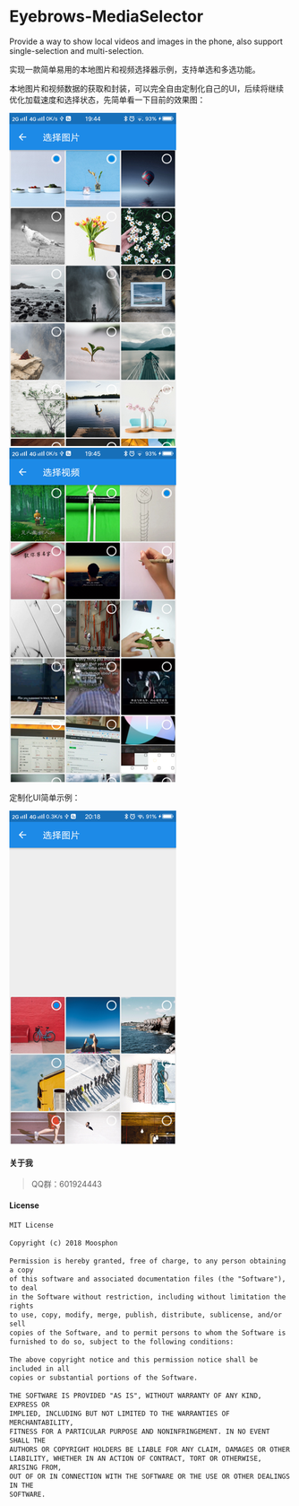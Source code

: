 # Eyebrows-MediaSelector
Provide a way to show local videos and images in the phone, also support single-selection  and multi-selection.

实现一款简单易用的本地图片和视频选择器示例，支持单选和多选功能。

本地图片和视频数据的获取和封装，可以完全自由定制化自己的UI，后续将继续优化加载速度和选择状态，先简单看一下目前的效果图：

![](https://github.com/Moosphan/LocalVideoImage-selector/blob/3cbf292479abbfb79912e252b4f68152a61dca59/LocalMediaSelector/image/art_select_image.png)     ![](https://github.com/Moosphan/LocalVideoImage-selector/blob/3cbf292479abbfb79912e252b4f68152a61dca59/LocalMediaSelector/image/art_select_video.png)



定制化UI简单示例：

![](https://github.com/Moosphan/LocalVideoImage-selector/blob/3cbf292479abbfb79912e252b4f68152a61dca59/LocalMediaSelector/image/art_customize_ui.png)



#### 关于我

> QQ群：601924443



#### License

```
MIT License

Copyright (c) 2018 Moosphon

Permission is hereby granted, free of charge, to any person obtaining a copy
of this software and associated documentation files (the "Software"), to deal
in the Software without restriction, including without limitation the rights
to use, copy, modify, merge, publish, distribute, sublicense, and/or sell
copies of the Software, and to permit persons to whom the Software is
furnished to do so, subject to the following conditions:

The above copyright notice and this permission notice shall be included in all
copies or substantial portions of the Software.

THE SOFTWARE IS PROVIDED "AS IS", WITHOUT WARRANTY OF ANY KIND, EXPRESS OR
IMPLIED, INCLUDING BUT NOT LIMITED TO THE WARRANTIES OF MERCHANTABILITY,
FITNESS FOR A PARTICULAR PURPOSE AND NONINFRINGEMENT. IN NO EVENT SHALL THE
AUTHORS OR COPYRIGHT HOLDERS BE LIABLE FOR ANY CLAIM, DAMAGES OR OTHER
LIABILITY, WHETHER IN AN ACTION OF CONTRACT, TORT OR OTHERWISE, ARISING FROM,
OUT OF OR IN CONNECTION WITH THE SOFTWARE OR THE USE OR OTHER DEALINGS IN THE
SOFTWARE.
```

